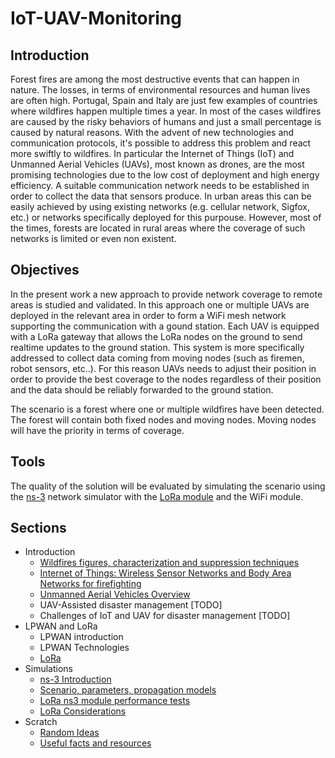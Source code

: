 # IoT-UAV-Monitoring

## Introduction

Forest fires are among the most destructive events that can happen in nature. The losses, in terms of environmental resources and human lives are often high. Portugal, Spain and Italy are just few examples of countries where wildfires happen multiple times a year. In most of the cases wildfires are caused by the risky behaviors of humans and just a small percentage is caused by natural reasons.
With the advent of new technologies and communication protocols, it's possible to address this problem and react more swiftly to wildfires. In particular the Internet of Things (IoT) and Unmanned Aerial Vehicles (UAVs), most known as drones, are the most promising technologies due to the low cost of deployment and high energy efficiency. 
A suitable communication network needs to be established in order to collect the data that sensors produce. In urban areas this can be easily achieved by using existing networks (e.g. cellular network, Sigfox, etc.) or networks specifically deployed for this purpouse.
However, most of the times, forests are located in rural areas where the coverage of such networks is limited or even non existent. 

## Objectives

In the present work a new approach to provide network coverage to remote areas is studied and validated. 
In this approach one or multiple UAVs are deployed in the relevant area in order to form a WiFi mesh network supporting the communication with a gound station. Each UAV is equipped with a LoRa gateway that allows the LoRa nodes on the ground to send realtime updates to the ground station. This system is more specifically addressed to collect data coming from moving nodes (such as firemen, robot sensors, etc..). For this reason UAVs needs to adjust their position in order to provide the best coverage to the nodes regardless of their position and the data should be reliably forwarded to the ground station.

The scenario is a forest where one or multiple wildfires have been detected. The forest will contain both fixed nodes and moving nodes. Moving nodes will have the priority in terms of coverage.

## Tools

The quality of the solution will be evaluated by simulating the scenario using the [ns-3](https://www.nsnam.org/) network simulator with the [LoRa module](https://github.com/DvdMgr/lorawan) and the WiFi module.

## Sections

* Introduction
  * [Wildfires figures, characterization and suppression techniques](https://github.com/marcostellin/iot-uav-monitoring/blob/master/wildfires-characterization.md)
  * [Internet of Things: Wireless Sensor Networks and Body Area Networks for firefighting](https://github.com/marcostellin/iot-uav-monitoring/blob/master/iot-uav-wildfires-intro.md)
  * [Unmanned Aerial Vehicles Overview](https://github.com/marcostellin/iot-uav-monitoring/blob/master/uav-intro.md)
  * UAV-Assisted disaster management  [TODO]
  * Challenges of IoT and UAV for disaster management [TODO]
* LPWAN and LoRa
  * LPWAN introduction
  * LPWAN Technologies
  * [LoRa](https://github.com/marcostellin/iot-uav-monitoring/blob/master/lora.md)
* Simulations
  * [ns-3 Introduction](https://github.com/marcostellin/iot-uav-monitoring/blob/master/ns3-intro.md)
  * [Scenario, parameters, propagation models](https://github.com/marcostellin/iot-uav-monitoring/blob/master/scenario-propagation-model.md)
  * [LoRa ns3 module performance tests](https://github.com/marcostellin/iot-uav-monitoring/blob/master/test-scenarios.md)
  * [LoRa Considerations](https://github.com/marcostellin/iot-uav-monitoring/blob/master/lora-considerations.md)
* Scratch
  * [Random Ideas](https://github.com/marcostellin/iot-uav-monitoring/blob/master/ideas.md)
  * [Useful facts and resources](https://github.com/marcostellin/iot-uav-monitoring/blob/master/useful-resources.md)

